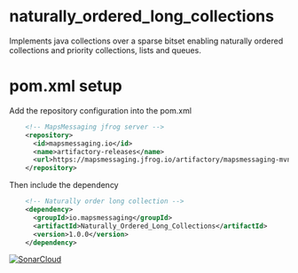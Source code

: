# naturally_ordered_long_collections
Implements java collections over a sparse bitset enabling naturally ordered collections and priority collections, lists and queues.




# pom.xml setup

Add the repository configuration into the pom.xml
``` xml
    <!-- MapsMessaging jfrog server --> 
    <repository>
      <id>mapsmessaging.io</id>
      <name>artifactory-releases</name>
      <url>https://mapsmessaging.jfrog.io/artifactory/mapsmessaging-mvn-prod</url>
    </repository>
```    

Then include the dependency
``` xml
    <!-- Naturally order long collection -->
    <dependency>
      <groupId>io.mapsmessaging</groupId>
      <artifactId>Naturally_Ordered_Long_Collections</artifactId>
      <version>1.0.0</version>
    </dependency> 
```    



[![SonarCloud](https://sonarcloud.io/images/project_badges/sonarcloud-white.svg)](https://sonarcloud.io/summary/new_code?id=Naturally_Ordered_Long_Collections)